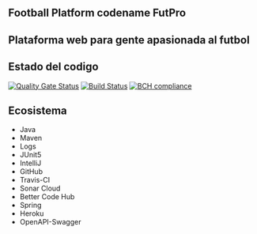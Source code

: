 ## Football Platform codename FutPro
## Plataforma web para gente apasionada al futbol
## Estado del codigo 
[![Quality Gate Status](https://sonarcloud.io/api/project_badges/measure?project=com.jaaccorp%3AFutPro&metric=alert_status)](https://sonarcloud.io/dashboard?id=com.jaaccorp%3AFutPro)
[![Build Status](https://travis-ci.org/jaac/futpro.svg?branch=develop)](https://travis-ci.org/jaac/futpro)
[![BCH compliance](https://bettercodehub.com/edge/badge/jaac/futpro?branch=develop)](https://bettercodehub.com/)
## Ecosistema
* Java
* Maven
* Logs
* JUnit5
* IntelliJ
* GitHub
* Travis-CI
* Sonar Cloud
* Better Code Hub
* Spring
* Heroku
* OpenAPI-Swagger
